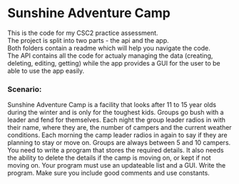 # Sunshine Adventure Camp

This is the code for my CSC2 practice assessment.  
The project is split into two parts - the api and the app.  
Both folders contain a readme which will help you navigate the code.  
The API contains all the code for actualy managing the data (creating, deleting, editing, getting) while the app provides a GUI for the user to be able to use the app easily.

### Scenario:
Sunshine Adventure Camp is a facility that looks after 11 to 15 year olds during the
winter and is only for the toughest kids. Groups go bush with a leader and fend for
themselves. Each night the group leader radios in with their name, where they are,
the number of campers and the current weather conditions. Each morning the
camp leader radios in again to say if they are planning to stay or move on. Groups
are always between 5 and 10 campers.
You need to write a program that stores the required details. It also needs the
ability to delete the details if the camp is moving on, or kept if not moving on.
Your program must use an updateable list and a GUI.
Write the program. Make sure you include good comments and use constants.